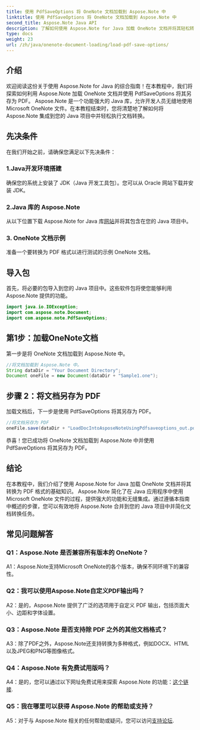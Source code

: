 ```yaml
---
title: 使用 PdfSaveOptions 将 OneNote 文档加载到 Aspose.Note 中
linktitle: 使用 PdfSaveOptions 将 OneNote 文档加载到 Aspose.Note 中
second_title: Aspose.Note Java API
description: 了解如何使用 Aspose.Note for Java 加载 OneNote 文档并将其轻松转换为 PDF 格式。使用 Aspose.Note 简化您的文档转换任务。
type: docs
weight: 23
url: /zh/java/onenote-document-loading/load-pdf-save-options/
---
```

## 介绍

欢迎阅读这份关于使用 Aspose.Note for Java 的综合指南！在本教程中，我们将探索如何利用 Aspose.Note 加载 OneNote 文档并使用 PdfSaveOptions 将其另存为 PDF。 Aspose.Note 是一个功能强大的 Java 库，允许开发人员无缝地使用 Microsoft OneNote 文件。在本教程结束时，您将清楚地了解如何将 Aspose.Note 集成到您的 Java 项目中并轻松执行文档转换。

## 先决条件

在我们开始之前，请确保您满足以下先决条件：

### 1.Java开发环境搭建

确保您的系统上安装了 JDK（Java 开发工具包）。您可以从 Oracle 网站下载并安装 JDK。

### 2.Java 库的 Aspose.Note

从以下位置下载 Aspose.Note for Java 库[网站](https://releases.aspose.com/note/java/)并将其包含在您的 Java 项目中。

### 3. OneNote 文档示例

准备一个要转换为 PDF 格式以进行测试的示例 OneNote 文档。

## 导入包

首先，将必要的包导入到您的 Java 项目中。这些软件包将使您能够利用 Aspose.Note 提供的功能。

```java
import java.io.IOException;
import com.aspose.note.Document;
import com.aspose.note.PdfSaveOptions;
```

## 第1步：加载OneNote文档

第一步是将 OneNote 文档加载到 Aspose.Note 中。

```java
//将文档加载到 Aspose.Note 中。
String dataDir = "Your Document Directory";
Document oneFile = new Document(dataDir + "Sample1.one");
```

## 步骤 2：将文档另存为 PDF

加载文档后，下一步是使用 PdfSaveOptions 将其另存为 PDF。

```java
//将文档另存为 PDF
oneFile.save(dataDir + "LoadDocIntoAsposeNoteUsingPdfsaveoptions_out.pdf", new PdfSaveOptions());
```

恭喜！您已成功将 OneNote 文档加载到 Aspose.Note 中并使用 PdfSaveOptions 将其另存为 PDF。

## 结论

在本教程中，我们介绍了使用 Aspose.Note for Java 加载 OneNote 文档并将其转换为 PDF 格式的基础知识。 Aspose.Note 简化了在 Java 应用程序中使用 Microsoft OneNote 文件的过程，提供强大的功能和无缝集成。通过遵循本指南中概述的步骤，您可以有效地将 Aspose.Note 合并到您的 Java 项目中并简化文档转换任务。

## 常见问题解答

### Q1：Aspose.Note 是否兼容所有版本的 OneNote？

A1：Aspose.Note支持Microsoft OneNote的各个版本，确保不同环境下的兼容性。

### Q2：我可以使用Aspose.Note自定义PDF输出吗？

A2：是的，Aspose.Note 提供了广泛的选项用于自定义 PDF 输出，包括页面大小、边距和字体设置。

### Q3：Aspose.Note 是否支持除 PDF 之外的其他文档格式？

A3：除了PDF之外，Aspose.Note还支持转换为多种格式，例如DOCX、HTML以及JPEG和PNG等图像格式。

### Q4：Aspose.Note 有免费试用版吗？

 A4：是的，您可以通过以下网址免费试用来探索 Aspose.Note 的功能：[这个链接](https://releases.aspose.com/).

### Q5：我在哪里可以获得 Aspose.Note 的帮助或支持？

 A5：对于与 Aspose.Note 相关的任何帮助或疑问，您可以访问[支持论坛](https://forum.aspose.com/c/note/28).